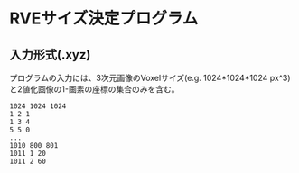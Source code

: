 # RVEサイズ決定プログラム

## 入力形式(.xyz)
プログラムの入力には、3次元画像のVoxelサイズ(e.g. 1024\*1024\*1024 px^3)
と2値化画像の1-画素の座標の集合のみを含む。
```
1024 1024 1024
1 2 1
1 3 4
5 5 0
...
1010 800 801
1011 1 20
1011 2 60
```
